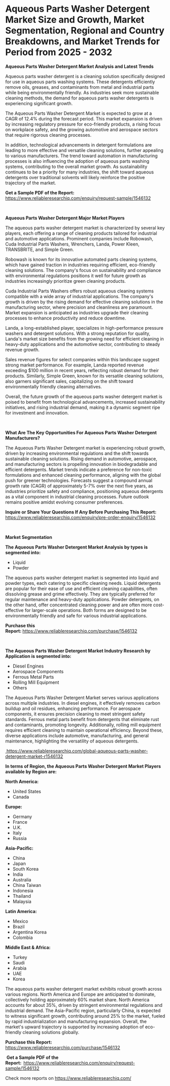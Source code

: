 <p><h1>Aqueous Parts Washer Detergent Market Size and Growth, Market Segmentation, Regional and Country Breakdowns, and Market Trends for Period from 2025 -  2032</h1></p><p><strong>Aqueous Parts Washer Detergent Market Analysis and Latest Trends</strong></p>
<p><p>Aqueous parts washer detergent is a cleaning solution specifically designed for use in aqueous parts washing systems. These detergents efficiently remove oils, greases, and contaminants from metal and industrial parts while being environmentally friendly. As industries seek more sustainable cleaning methods, the demand for aqueous parts washer detergents is experiencing significant growth. </p><p>The Aqueous Parts Washer Detergent Market is expected to grow at a CAGR of 12.4% during the forecast period. This market expansion is driven by increasing regulatory pressure for eco-friendly products, a rising focus on workplace safety, and the growing automotive and aerospace sectors that require rigorous cleaning processes. </p><p>In addition, technological advancements in detergent formulations are leading to more effective and versatile cleaning solutions, further appealing to various manufacturers. The trend toward automation in manufacturing processes is also influencing the adoption of aqueous parts washing systems, contributing to the overall market growth. As sustainability continues to be a priority for many industries, the shift toward aqueous detergents over traditional solvents will likely reinforce the positive trajectory of the market.</p></p>
<p><strong>Get a Sample PDF of the Report:&nbsp;</strong> <a href="https://www.reliableresearchiq.com/enquiry/request-sample/1546132?utm_campaign=3503&utm_medium=2&utm_source=Github&utm_content=ia&utm_term=31032025&utm_id=aqueous-parts-washer-detergent">https://www.reliableresearchiq.com/enquiry/request-sample/1546132</a></p>
<p>&nbsp;</p>
<p><strong>Aqueous Parts Washer Detergent Major Market Players</strong></p>
<p><p>The aqueous parts washer detergent market is characterized by several key players, each offering a range of cleaning products tailored for industrial and automotive applications. Prominent companies include Robowash, Cuda Industrial Parts Washers, Wrenchers, Landa, Power Kleen, TRANSBRITE, and Simple Green.</p><p>Robowash is known for its innovative automated parts cleaning systems, which have gained traction in industries requiring efficient, eco-friendly cleaning solutions. The company's focus on sustainability and compliance with environmental regulations positions it well for future growth as industries increasingly prioritize green cleaning products.</p><p>Cuda Industrial Parts Washers offers robust aqueous cleaning systems compatible with a wide array of industrial applications. The company's growth is driven by the rising demand for effective cleaning solutions in the manufacturing sector, where precision and cleanliness are paramount. Market expansion is anticipated as industries upgrade their cleaning processes to enhance productivity and reduce downtime.</p><p>Landa, a long-established player, specializes in high-performance pressure washers and detergent solutions. With a strong reputation for quality, Landa's market size benefits from the growing need for efficient cleaning in heavy-duty applications and the automotive sector, contributing to steady revenue growth.</p><p>Sales revenue figures for select companies within this landscape suggest strong market performance. For example, Landa reported revenue exceeding $100 million in recent years, reflecting robust demand for their products. Similarly, Simple Green, known for its versatile cleaning solutions, also garners significant sales, capitalizing on the shift toward environmentally friendly cleaning alternatives.</p><p>Overall, the future growth of the aqueous parts washer detergent market is poised to benefit from technological advancements, increased sustainability initiatives, and rising industrial demand, making it a dynamic segment ripe for investment and innovation.</p></p>
<p>&nbsp;</p>
<p><strong>What Are The Key Opportunities For Aqueous Parts Washer Detergent Manufacturers?</strong></p>
<p><p>The Aqueous Parts Washer Detergent market is experiencing robust growth, driven by increasing environmental regulations and the shift towards sustainable cleaning solutions. Rising demand in automotive, aerospace, and manufacturing sectors is propelling innovation in biodegradable and efficient detergents. Market trends indicate a preference for non-toxic formulations and enhanced cleaning performance, aligning with the global push for greener technologies. Forecasts suggest a compound annual growth rate (CAGR) of approximately 5-7% over the next five years, as industries prioritize safety and compliance, positioning aqueous detergents as a vital component in industrial cleaning processes. Future outlook remains positive amidst evolving consumer preferences.</p></p>
<p><strong>Inquire or Share Your Questions If Any Before Purchasing This Report:</strong> <a href="https://www.reliableresearchiq.com/enquiry/pre-order-enquiry/1546132?utm_campaign=3503&utm_medium=2&utm_source=Github&utm_content=ia&utm_term=31032025&utm_id=aqueous-parts-washer-detergent">https://www.reliableresearchiq.com/enquiry/pre-order-enquiry/1546132</a></p>
<p>&nbsp;</p>
<p><strong>Market Segmentation</strong></p>
<p><strong>The Aqueous Parts Washer Detergent Market Analysis by types is segmented into:</strong></p>
<p><ul><li>Liquid</li><li>Powder</li></ul></p>
<p><p>The aqueous parts washer detergent market is segmented into liquid and powder types, each catering to specific cleaning needs. Liquid detergents are popular for their ease of use and efficient cleaning capabilities, often dissolving grease and grime effectively. They are typically preferred for regular maintenance and heavy-duty applications. Powder detergents, on the other hand, offer concentrated cleaning power and are often more cost-effective for larger-scale operations. Both forms are designed to be environmentally friendly and safe for various industrial applications.</p></p>
<p><strong>Purchase this Report:&nbsp;</strong><a href="https://www.reliableresearchiq.com/purchase/1546132?utm_campaign=3503&utm_medium=2&utm_source=Github&utm_content=ia&utm_term=31032025&utm_id=aqueous-parts-washer-detergent">https://www.reliableresearchiq.com/purchase/1546132</a></p>
<p>&nbsp;</p>
<p><strong>The Aqueous Parts Washer Detergent Market Industry Research by Application is segmented into:</strong></p>
<p><ul><li>Diesel Engines</li><li>Aerospace Components</li><li>Ferrous Metal Parts</li><li>Rolling Mill Equipment</li><li>Others</li></ul></p>
<p><p>The Aqueous Parts Washer Detergent Market serves various applications across multiple industries. In diesel engines, it effectively removes carbon buildup and oil residues, enhancing performance. For aerospace components, it ensures precision cleaning to meet stringent safety standards. Ferrous metal parts benefit from detergents that eliminate rust and contaminants, promoting longevity. Additionally, rolling mill equipment requires efficient cleaning to maintain operational efficiency. Beyond these, diverse applications include automotive, manufacturing, and general maintenance, highlighting the versatility of aqueous detergents.</p></p>
<p><a href="https://www.reliableresearchiq.com/global-aqueous-parts-washer-detergent-market-r1546132?utm_campaign=3503&utm_medium=2&utm_source=Github&utm_content=ia&utm_term=31032025&utm_id=aqueous-parts-washer-detergent">&nbsp;https://www.reliableresearchiq.com/global-aqueous-parts-washer-detergent-market-r1546132</a></p>
<p><strong>In terms of Region, the Aqueous Parts Washer Detergent Market Players available by Region are:</strong></p>
<p>
    <p> <strong> North America: </strong>
        <ul>
            <li>United States</li>
            <li>Canada</li>
        </ul>
        </p> 
    <p> <strong> Europe: </strong>
        <ul>
            <li>Germany</li>
            <li>France</li>
            <li>U.K.</li>
            <li>Italy</li>
            <li>Russia</li>
        </ul>
        </p> 
    <p> <strong> Asia-Pacific: </strong>
        <ul>
            <li>China</li>
            <li>Japan</li>
            <li>South Korea</li>
            <li>India</li>
            <li>Australia</li>
            <li>China Taiwan</li>
            <li>Indonesia</li>
            <li>Thailand</li>
            <li>Malaysia</li>
        </ul>
        </p> 
    <p> <strong> Latin America: </strong>
        <ul>
            <li>Mexico</li>
            <li>Brazil</li>
            <li>Argentina Korea</li>
            <li>Colombia</li>
        </ul>
        </p> 
    <p> <strong> Middle East & Africa: </strong>
        <ul>
            <li>Turkey</li>
            <li>Saudi</li>
            <li>Arabia</li>
            <li>UAE</li>
            <li>Korea</li>
        </ul>
    </p>
    </p>
<p><p>The aqueous parts washer detergent market exhibits robust growth across various regions. North America and Europe are anticipated to dominate, collectively holding approximately 60% market share. North America accounts for about 35%, driven by stringent environmental regulations and industrial demand. The Asia-Pacific region, particularly China, is expected to witness significant growth, contributing around 25% to the market, fueled by rapid industrialization and manufacturing expansion. Overall, the market's upward trajectory is supported by increasing adoption of eco-friendly cleaning solutions globally.</p></p>
<p><strong>Purchase this Report: </strong><a href="https://www.reliableresearchiq.com/purchase/1546132?utm_campaign=3503&utm_medium=2&utm_source=Github&utm_content=ia&utm_term=31032025&utm_id=aqueous-parts-washer-detergent">https://www.reliableresearchiq.com/purchase/1546132</a></p>
<p>&nbsp;<strong>Get a Sample PDF of the Report:&nbsp;&nbsp;</strong><a href="https://www.reliableresearchiq.com/enquiry/request-sample/1546132?utm_campaign=3503&utm_medium=2&utm_source=Github&utm_content=ia&utm_term=31032025&utm_id=aqueous-parts-washer-detergent">https://www.reliableresearchiq.com/enquiry/request-sample/1546132</a></p>
<p><strong></strong></p>
<p>Check more reports on <a href="https://www.reliableresearchiq.com/?utm_campaign=3503&utm_medium=2&utm_source=Github&utm_content=ia&utm_term=31032025&utm_id=aqueous-parts-washer-detergent">https://www.reliableresearchiq.com/</a></p>